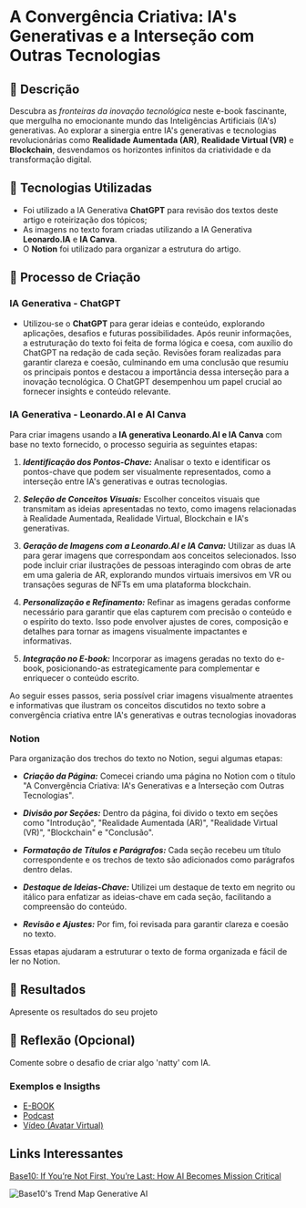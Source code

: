 # A Convergência Criativa: IA's Generativas e a Interseção com Outras Tecnologias

## 📒 Descrição
Descubra as *fronteiras da inovação tecnológica* neste e-book fascinante, que mergulha no emocionante mundo das Inteligências Artificiais (IA's) generativas. Ao explorar a sinergia entre IA's generativas e tecnologias revolucionárias como **Realidade Aumentada (AR)**, **Realidade Virtual (VR)** e **Blockchain**, desvendamos os horizontes infinitos da criatividade e da transformação digital.

## 🤖 Tecnologias Utilizadas
* Foi utilizado a IA Generativa **ChatGPT** para revisão dos textos deste artigo e roteirização dos tópicos;
* As imagens no texto foram criadas utilizando a IA Generativa **Leonardo.IA** e **IA Canva**.
* O **Notion** foi utilizado para organizar a estrutura do artigo.
## 🧐 Processo de Criação
### IA Generativa - ChatGPT
- Utilizou-se o **ChatGPT** para gerar ideias e conteúdo, explorando aplicações, desafios e futuras possibilidades. Após reunir informações, a estruturação do texto foi feita de forma lógica e coesa, com auxílio do ChatGPT na redação de cada seção. Revisões foram realizadas para garantir clareza e coesão, culminando em uma conclusão que resumiu os principais pontos e destacou a importância dessa interseção para a inovação tecnológica. O ChatGPT desempenhou um papel crucial ao fornecer insights e conteúdo relevante.
### 
### IA Generativa - Leonardo.AI e AI Canva

Para criar imagens usando a **IA generativa Leonardo.AI e IA Canva** com base no texto fornecido, o processo seguiria as seguintes etapas:

1. ***Identificação dos Pontos-Chave:*** Analisar o texto e identificar os pontos-chave que podem ser visualmente representados, como a interseção entre IA's generativas e outras tecnologias.

2. ***Seleção de Conceitos Visuais:*** Escolher conceitos visuais que transmitam as ideias apresentadas no texto, como imagens relacionadas à Realidade Aumentada, Realidade Virtual, Blockchain e IA's generativas.

3. ***Geração de Imagens com a Leonardo.AI e IA Canva:*** Utilizar as duas IA para gerar imagens que correspondam aos conceitos selecionados. Isso pode incluir criar ilustrações de pessoas interagindo com obras de arte em uma galeria de AR, explorando mundos virtuais imersivos em VR ou transações seguras de NFTs em uma plataforma blockchain.

4. ***Personalização e Refinamento:*** Refinar as imagens geradas conforme necessário para garantir que elas capturem com precisão o conteúdo e o espírito do texto. Isso pode envolver ajustes de cores, composição e detalhes para tornar as imagens visualmente impactantes e informativas.

5. ***Integração no E-book:*** Incorporar as imagens geradas no texto do e-book, posicionando-as estrategicamente para complementar e enriquecer o conteúdo escrito.

Ao seguir esses passos, seria possível criar imagens visualmente atraentes e informativas que ilustram os conceitos discutidos no texto sobre a convergência criativa entre IA's generativas e outras tecnologias inovadoras
###
### Notion
Para organização dos trechos do texto no Notion, segui algumas etapas:

- ***Criação da Página:*** Comecei criando uma página no Notion com o título "A Convergência Criativa: IA's Generativas e a Interseção com Outras Tecnologias".

- ***Divisão por Seções:*** Dentro da página, foi divido o texto em seções como "Introdução", "Realidade Aumentada (AR)", "Realidade Virtual (VR)", "Blockchain" e "Conclusão".

- ***Formatação de Títulos e Parágrafos:*** Cada seção recebeu um título correspondente e os trechos de texto são adicionados como parágrafos dentro delas.

- ***Destaque de Ideias-Chave:*** Utilizei um destaque de texto em negrito ou itálico para enfatizar as ideias-chave em cada seção, facilitando a compreensão do conteúdo.

- ***Revisão e Ajustes:*** Por fim, foi revisada para garantir clareza e coesão no texto.

Essas etapas ajudaram a estruturar o texto de forma organizada e fácil de ler no Notion.

## 🚀 Resultados
Apresente os resultados do seu projeto

## 💭 Reflexão (Opcional)
Comente sobre o desafio de criar algo 'natty' com IA.




### Exemplos e Insigths

- [E-BOOK](/exemplos/E-BOOK.md)
- [Podcast](/exemplos/PODCAST.md)
- [Vídeo (Avatar Virtual)](/exemplos/VIDEO.md)

## Links Interessantes

[Base10: If You’re Not First, You’re Last: How AI Becomes Mission Critical](https://base10.vc/post/generative-ai-mission-critical/)

![Base10's Trend Map Generative AI](https://github.com/digitalinnovationone/lab-natty-or-not/assets/730492/f4df26e8-f8f7-4419-8252-c69d73ea930c)
